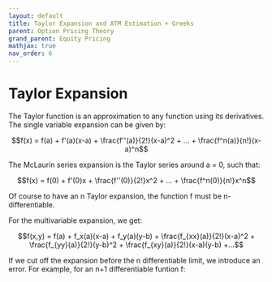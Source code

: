 ```yaml
---
layout: default
title: Taylor Expansion and ATM Estimation + Greeks
parent: Option Pricing Theory
grand_parent: Equity Pricing
mathjax: true
nav_order: 6
---
```

# Taylor Expansion
The Taylor function is an approximation to any function using its derivatives. The single variable expansion can be given by:

$$f(x) = f(a) + f'(a)(x-a) + \frac{f''(a)}{2!}(x-a)^2 + ... + \frac{f^n(a)}{n!}(x-a)^n$$

The McLaurin series expansion is the Taylor series around a = 0, such that:

$$f(x) = f(0) + f'(0)x + \frac{f''(0)}{2!}x^2 + ... + \frac{f^n(0)}{n!}x^n$$

Of course to have an n Taylor expansion, the function f must be n-differentiable. 

For the multivariable expansion, we get:

$$f(x,y) = f(a) + f_x(a)(x-a) + f_y(a)(y-b) + \frac{f_{xx}(a)}{2!}(x-a)^2 + \frac{f_{yy}(a)}{2!}(y-b)^2 + \frac{f_{xy}(a)}{2!}(x-a)(y-b) +...$$

If we cut off the expansion before the n differentiable limit, we introduce an error. For example, for an n+1 differentiable funtion f:


